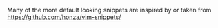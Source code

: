Many of the more default looking snippets are inspired by or taken from 
https://github.com/honza/vim-snippets/
